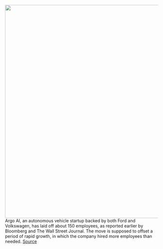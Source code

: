 <img src='https://cdn.vox-cdn.com/thumbor/n9T6lxN8f3KVaRCAXpf-7PeZ_tA=/0x0:3800x2630/1200x800/filters:focal(1586x1363:2194x1971)/cdn.vox-cdn.com/uploads/chorus_image/image/71090955/1305077087.0.jpg' width='700px' /><br/>
Argo AI, an autonomous vehicle startup backed by both Ford and Volkswagen, has laid off about 150 employees, as reported earlier by Bloomberg and The Wall Street Journal. The move is supposed to offset a period of rapid growth, in which the company hired more employees than needed.
<a href='https://www.theverge.com/2022/7/9/23201966/ford-backed-autonomous-car-startup-argo-ai-lays-off-150-employees-driverless'> Source <a/>